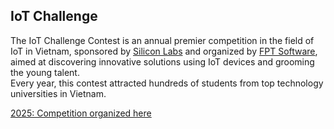 ## IoT Challenge

<!--
**IoT-challenge/IoT-Challenge** is a ✨ _special_ ✨ repository because its `README.md` (this file) appears on your GitHub profile.

Here are some ideas to get you started:

- 🔭 I’m currently working on ...
- 🌱 I’m currently learning ...
- 👯 I’m looking to collaborate on ...
- 🤔 I’m looking for help with ...
- 💬 Ask me about ...
- 📫 How to reach me: ...
- 😄 Pronouns: ...
- ⚡ Fun fact: ...
-->

The IoT Challenge Contest is an annual premier competition in the field of IoT in Vietnam, sponsored by [Silicon Labs](https://www.silabs.com/) and organized by [FPT Software](https://fptsoftware.com/), aimed at discovering innovative solutions using IoT devices and grooming the young talent.  
Every year, this contest attracted hundreds of students from top technology universities in Vietnam.

[2025: Competition organized here](https://github.com/IoT-Challenge-2025)

